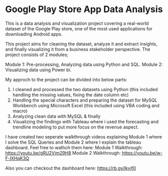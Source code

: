 # Google Play Store App Data Analysis
This is a data analysis and visualization project covering a real-world dataset of the Google Play store, one of the most used applications for downloading Android apps.

This project aims for cleaning the dataset, analyze it and extract insights, and finally visualizing it from a business stakeholder perspective. The project consists of 2 modules;

Module 1: Pre-processing, Analyzing data using Python and SQL.
Module 2: Visualizing data using Power bi.

My approch to the project can be divided into below parts:

1. I cleaned and processed the two datasets using Python (this included handling the missing values, fixing the date column etc)
2. Handling the special characters and preparing the dataset for MySQL Workbench using Microsoft Excel (this included using VBA coding and macro)
3. Analyzing clean data with MySQL & finally 
4. Visualizing the findings with Tableau where i used the forecasting and trendline modeling to put more focus on the revenue aspect. 


I have created two seperate walkthrough videos explaining Module 1 where I solve the SQL Queries and Module 2 where I explain the tableau dashboard. Feel
free to wathch them here:
Module 1 Walkthrough: https://youtu.be/gRU2Vim29H8
Module 2 Walkthrough: https://youtu.be/w-F-lXHqK3Q

Also you can checkout the dashboard here: https://rb.gy/lkyjf0
